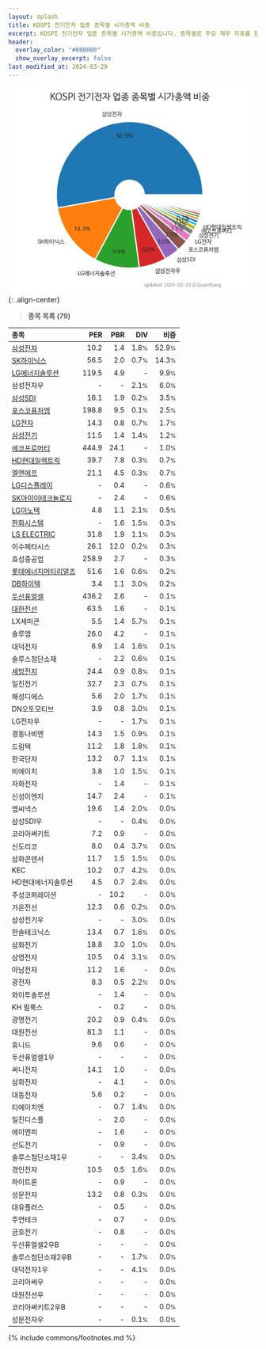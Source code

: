 ```yaml
---
layout: splash
title: KOSPI 전기전자 업종 종목별 시가총액 비중
excerpt: KOSPI 전기전자 업종 종목별 시가총액 비중입니다. 종목별로 주요 재무 지표를 함께 표시합니다.
header:
  overlay_color: "#800000"
  show_overlay_excerpt: false
last_modified_at: 2024-03-29
---
```



![KOSPI 전기전자 업종 종목별 시가총액 비중](/stats/sector/images/kospi_업종_전기전자_종목.png){: .align-center}


> **종목 목록 (79)**<a id="list"></a>

| **종목** | **PER** | **PBR** | **DIV** | **비중** |
| :------- | ------: | ------: | ------: | -------: |
| [삼성전자](/005930/) | 10.2 | 1.4 | 1.8<small>%</small> | 52.9<small>%</small> |
| [SK하이닉스](/000660/) | 56.5 | 2.0 | 0.7<small>%</small> | 14.3<small>%</small> |
| [LG에너지솔루션](/373220/) | 119.5 | 4.9 | - | 9.9<small>%</small> |
| 삼성전자우 | - | - | 2.1<small>%</small> | 6.0<small>%</small> |
| [삼성SDI](/006400/) | 16.1 | 1.9 | 0.2<small>%</small> | 3.5<small>%</small> |
| [포스코퓨처엠](/003670/) | 198.8 | 9.5 | 0.1<small>%</small> | 2.5<small>%</small> |
| [LG전자](/066570/) | 14.3 | 0.8 | 0.7<small>%</small> | 1.7<small>%</small> |
| [삼성전기](/009150/) | 11.5 | 1.4 | 1.4<small>%</small> | 1.2<small>%</small> |
| [에코프로머티](/450080/) | 444.9 | 24.1 | - | 1.0<small>%</small> |
| [HD현대일렉트릭](/267260/) | 39.7 | 7.8 | 0.3<small>%</small> | 0.7<small>%</small> |
| [엘앤에프](/066970/) | 21.1 | 4.5 | 0.3<small>%</small> | 0.7<small>%</small> |
| [LG디스플레이](/034220/) | - | 0.4 | - | 0.6<small>%</small> |
| [SK아이이테크놀로지](/361610/) | - | 2.4 | - | 0.6<small>%</small> |
| [LG이노텍](/011070/) | 4.8 | 1.1 | 2.1<small>%</small> | 0.5<small>%</small> |
| [한화시스템](/272210/) | - | 1.6 | 1.5<small>%</small> | 0.3<small>%</small> |
| [LS ELECTRIC](/010120/) | 31.8 | 1.9 | 1.1<small>%</small> | 0.3<small>%</small> |
| 이수페타시스 | 26.1 | 12.0 | 0.2<small>%</small> | 0.3<small>%</small> |
| 효성중공업 | 258.9 | 2.7 | - | 0.3<small>%</small> |
| [롯데에너지머티리얼즈](/020150/) | 51.6 | 1.6 | 0.6<small>%</small> | 0.2<small>%</small> |
| [DB하이텍](/000990/) | 3.4 | 1.1 | 3.0<small>%</small> | 0.2<small>%</small> |
| [두산퓨얼셀](/336260/) | 436.2 | 2.6 | - | 0.1<small>%</small> |
| [대한전선](/001440/) | 63.5 | 1.6 | - | 0.1<small>%</small> |
| LX세미콘 | 5.5 | 1.4 | 5.7<small>%</small> | 0.1<small>%</small> |
| 솔루엠 | 26.0 | 4.2 | - | 0.1<small>%</small> |
| 대덕전자 | 6.9 | 1.4 | 1.6<small>%</small> | 0.1<small>%</small> |
| 솔루스첨단소재 | - | 2.2 | 0.6<small>%</small> | 0.1<small>%</small> |
| [세방전지](/004490/) | 24.4 | 0.9 | 0.8<small>%</small> | 0.1<small>%</small> |
| 일진전기 | 32.7 | 2.3 | 0.7<small>%</small> | 0.1<small>%</small> |
| 해성디에스 | 5.6 | 2.0 | 1.7<small>%</small> | 0.1<small>%</small> |
| DN오토모티브 | 3.9 | 0.8 | 3.0<small>%</small> | 0.1<small>%</small> |
| LG전자우 | - | - | 1.7<small>%</small> | 0.1<small>%</small> |
| 경동나비엔 | 14.3 | 1.5 | 0.9<small>%</small> | 0.1<small>%</small> |
| 드림텍 | 11.2 | 1.8 | 1.8<small>%</small> | 0.1<small>%</small> |
| 한국단자 | 13.2 | 0.7 | 1.1<small>%</small> | 0.1<small>%</small> |
| 비에이치 | 3.8 | 1.0 | 1.5<small>%</small> | 0.1<small>%</small> |
| 자화전자 | - | 1.4 | - | 0.1<small>%</small> |
| 신성이엔지 | 14.7 | 2.4 | - | 0.1<small>%</small> |
| 엠씨넥스 | 19.6 | 1.4 | 2.0<small>%</small> | 0.0<small>%</small> |
| 삼성SDI우 | - | - | 0.4<small>%</small> | 0.0<small>%</small> |
| 코리아써키트 | 7.2 | 0.9 | - | 0.0<small>%</small> |
| 신도리코 | 8.0 | 0.4 | 3.7<small>%</small> | 0.0<small>%</small> |
| 삼화콘덴서 | 11.7 | 1.5 | 1.5<small>%</small> | 0.0<small>%</small> |
| KEC | 10.2 | 0.7 | 4.2<small>%</small> | 0.0<small>%</small> |
| HD현대에너지솔루션 | 4.5 | 0.7 | 2.4<small>%</small> | 0.0<small>%</small> |
| 주성코퍼레이션 | - | 10.2 | - | 0.0<small>%</small> |
| 가온전선 | 12.3 | 0.6 | 0.2<small>%</small> | 0.0<small>%</small> |
| 삼성전기우 | - | - | 3.0<small>%</small> | 0.0<small>%</small> |
| 한솔테크닉스 | 13.4 | 0.7 | 1.6<small>%</small> | 0.0<small>%</small> |
| 삼화전기 | 18.8 | 3.0 | 1.0<small>%</small> | 0.0<small>%</small> |
| 삼영전자 | 10.5 | 0.4 | 3.1<small>%</small> | 0.0<small>%</small> |
| 아남전자 | 11.2 | 1.6 | - | 0.0<small>%</small> |
| 광전자 | 8.3 | 0.5 | 2.2<small>%</small> | 0.0<small>%</small> |
| 와이투솔루션 | - | 1.4 | - | 0.0<small>%</small> |
| KH 필룩스 | - | 0.2 | - | 0.0<small>%</small> |
| 광명전기 | 20.2 | 0.9 | 0.4<small>%</small> | 0.0<small>%</small> |
| 대원전선 | 81.3 | 1.1 | - | 0.0<small>%</small> |
| 휴니드 | 9.6 | 0.6 | - | 0.0<small>%</small> |
| 두산퓨얼셀1우 | - | - | - | 0.0<small>%</small> |
| 써니전자 | 14.1 | 1.0 | - | 0.0<small>%</small> |
| 삼화전자 | - | 4.1 | - | 0.0<small>%</small> |
| 대동전자 | 5.6 | 0.2 | - | 0.0<small>%</small> |
| 티에이치엔 | - | 0.7 | 1.4<small>%</small> | 0.0<small>%</small> |
| 일진디스플 | - | 2.0 | - | 0.0<small>%</small> |
| 에이엔피 | - | 1.6 | - | 0.0<small>%</small> |
| 선도전기 | - | 0.9 | - | 0.0<small>%</small> |
| 솔루스첨단소재1우 | - | - | 3.4<small>%</small> | 0.0<small>%</small> |
| 경인전자 | 10.5 | 0.5 | 1.6<small>%</small> | 0.0<small>%</small> |
| 하이트론 | - | 0.9 | - | 0.0<small>%</small> |
| 성문전자 | 13.2 | 0.8 | 0.3<small>%</small> | 0.0<small>%</small> |
| 대유플러스 | - | 0.5 | - | 0.0<small>%</small> |
| 주연테크 | - | 0.7 | - | 0.0<small>%</small> |
| 금호전기 | - | 0.8 | - | 0.0<small>%</small> |
| 두산퓨얼셀2우B | - | - | - | 0.0<small>%</small> |
| 솔루스첨단소재2우B | - | - | 1.7<small>%</small> | 0.0<small>%</small> |
| 대덕전자1우 | - | - | 4.1<small>%</small> | 0.0<small>%</small> |
| 코리아써우 | - | - | - | 0.0<small>%</small> |
| 대원전선우 | - | - | - | 0.0<small>%</small> |
| 코리아써키트2우B | - | - | - | 0.0<small>%</small> |
| 성문전자우 | - | - | 0.1<small>%</small> | 0.0<small>%</small> |

{% include commons/footnotes.md %}